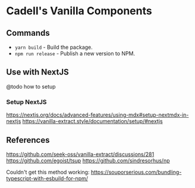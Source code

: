 # Cadell's Vanilla Components

## Commands

- `yarn build` - Build the package.
- `npm run release` - Publish a new version to NPM.

## Use with NextJS

@todo how to setup

### Setup NextJS

https://nextjs.org/docs/advanced-features/using-mdx#setup-nextmdx-in-nextjs
https://vanilla-extract.style/documentation/setup/#nextjs

## References

https://github.com/seek-oss/vanilla-extract/discussions/281
https://github.com/egoist/tsup
https://github.com/sindresorhus/np

Couldn't get this method working: https://souporserious.com/bundling-typescript-with-esbuild-for-npm/